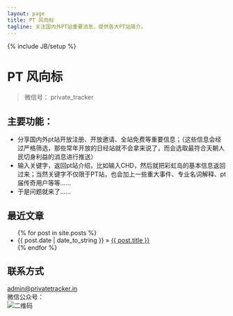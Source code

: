 ```yaml
---
layout: page
title: PT 风向标
tagline: 关注国内外PT站重要消息，提供各大PT站简介。
---
```

{% include JB/setup %}

# PT 风向标
> 微信号： private_tracker

## 主要功能：
- 分享国内外pt站开放注册、开放邀请、全站免费等重要信息；（这些信息会经过严格筛选，那些常年开放的日经站就不会拿来说了，而会选取最符合天朝人民切身利益的消息进行推送）
- 输入关键字，返回pt站介绍，比如输入CHD，然后就把彩虹岛的基本信息返回过来；当然关键字不仅限于PT站，也会加上一些重大事件、专业名词解释、pt届传奇用户等等……
- 于是问题就来了……


## 最近文章

<ul class="posts">
  {% for post in site.posts %}
    <li><span>{{ post.date | date_to_string }}</span> &raquo; <a href="{{ BASE_PATH }}{{ post.url }}">{{ post.title }}</a></li>
  {% endfor %}
</ul>

## 联系方式
admin@privatetracker.in  
微信公众号：  
![二维码](http://pic-share.qiniudn.com/pt.jpg)

